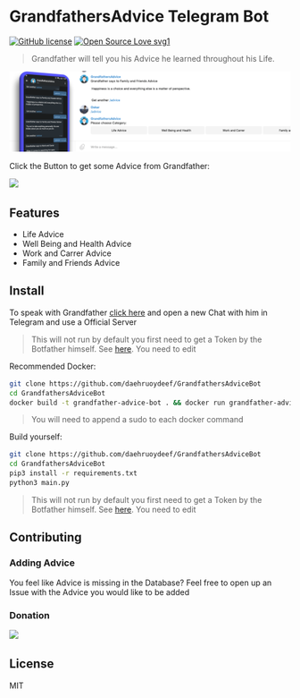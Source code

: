 # GrandfathersAdvice Telegram Bot

[![GitHub license](https://camo.githubusercontent.com/16ffa88a35d0857d4db701c510eb3099fbf8d907/68747470733a2f2f696d672e736869656c64732e696f2f6769746875622f6c6963656e73652f4e61657265656e2f5374726170446f776e2e6a732e737667)](https://camo.githubusercontent.com/16ffa88a35d0857d4db701c510eb3099fbf8d907/68747470733a2f2f696d672e736869656c64732e696f2f6769746875622f6c6963656e73652f4e61657265656e2f5374726170446f776e2e6a732e737667) [![Open Source Love svg1](https://camo.githubusercontent.com/d41b9884bd102b525c8fb9a8c3c8d3bbed2b67f0/68747470733a2f2f6261646765732e66726170736f66742e636f6d2f6f732f76312f6f70656e2d736f757263652e7376673f763d313033)](https://camo.githubusercontent.com/d41b9884bd102b525c8fb9a8c3c8d3bbed2b67f0/68747470733a2f2f6261646765732e66726170736f66742e636f6d2f6f732f76312f6f70656e2d736f757263652e7376673f763d313033)



> Grandfather will tell you his Advice he learned throughout his Life. 



![](img/header.png)





Click the Button to get some Advice from Grandfather:

[![](https://img.shields.io/badge/Get%20Grandfathers%20Advice-Telegram-blue.svg)]( https://t.me/GrandfathersAdviceBot)







## Features

* Life Advice
* Well Being and Health Advice
* Work and Carrer Advice
* Family and Friends Advice



## Install

To speak with Grandfather [click here]( https://t.me/GrandfathersAdviceBot) and open a new Chat with him in Telegram and use a Official Server

> This will not run by default you first need to get a Token by the Botfather himself. See [here](https://core.telegram.org/bots#3-how-do-i-create-a-bot). You need to edit

Recommended Docker:

```bash
git clone https://github.com/daehruoydeef/GrandfathersAdviceBot
cd GrandfathersAdviceBot
docker build -t grandfather-advice-bot . && docker run grandfather-advice-bot
```

> You will need to append a sudo to each docker command

Build yourself:

```bash
git clone https://github.com/daehruoydeef/GrandfathersAdviceBot
cd GrandfathersAdviceBot
pip3 install -r requirements.txt
python3 main.py
```
> This will not run by default you first need to get a Token by the Botfather himself. See [here](https://core.telegram.org/bots#3-how-do-i-create-a-bot). You need to edit



## Contributing

### Adding Advice

You feel like Advice is missing in the Database? Feel free to open up an Issue with the Advice you would like to be added



### Donation

[![](https://img.shields.io/badge/Donate%20via-LibraPay-yellow.svg)](https://liberapay.com/daehruoydeef/)



## License

MIT
